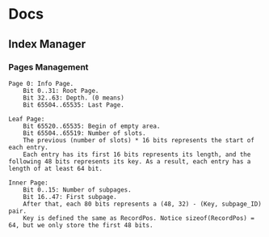 # Docs

## Index Manager

### Pages Management

	Page 0: Info Page.
		Bit 0..31: Root Page.
		Bit 32..63: Depth. (0 means)
		Bit 65504..65535: Last Page.

	Leaf Page:
		Bit 65520..65535: Begin of empty area.
		Bit 65504..65519: Number of slots.
		The previous (number of slots) * 16 bits represents the start of each entry.
		Each entry has its first 16 bits represents its length, and the following 48 bits represents its key. As a result, each entry has a length of at least 64 bit.

	Inner Page:
		Bit 0..15: Number of subpages.
		Bit 16..47: First subpage.
		After that, each 80 bits represents a (48, 32) - (Key, subpage_ID) pair.
		Key is defined the same as RecordPos. Notice sizeof(RecordPos) = 64, but we only store the first 48 bits.
